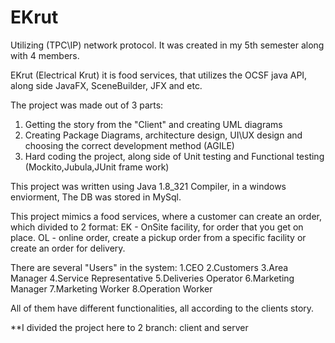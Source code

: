 # EKrut

Utilizing (TPC\IP) network protocol. It was created in my 5th semester along with 4 members.

EKrut (Electrical Krut) it is food services, that utilizes the OCSF java API, along side JavaFX, SceneBuilder, JFX and etc.

The project was made out of 3 parts:
1. Getting the story from the "Client" and creating UML diagrams
2. Creating Package Diagrams, architecture design, UI\UX design and choosing the correct development method (AGILE)
3. Hard coding the project, along side of Unit testing and Functional testing (Mockito,Jubula,JUnit frame work)

This project was written using Java 1.8_321 Compiler, in a windows enviorment, The DB was stored in MySql.

This project mimics a food services, where a customer can create an order, which divided to 2 format: EK - OnSite facility, for order that you get on place.
OL - online order, create a pickup order from a specific facility or create an order for delivery.

There are several "Users" in the system:
1.CEO
2.Customers
3.Area Manager
4.Service Representative
5.Deliveries Operator
6.Marketing Manager
7.Marketing Worker
8.Operation Worker

All of them have different functionalities, all according to the clients story.

**I divided the project here to 2 branch: client and server
